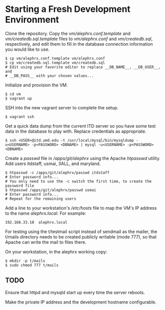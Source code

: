 Starting a Fresh Development Environment
========================================

Clone the repository. Copy the *vm/alephrx.conf.template* and
*vm/createdb.sql.template* files to *vm/alephrx.conf* and *vm/createdb.sql*,
respectively, and edit them to fill in the database connection information you
would like to use.

    $ cp vm/alephrx.conf.template vm/alephrx.conf
    $ cp vm/createdb.sql.template vm/createdb.sql
    # Edit using your favorite editor to replace __DB_NAME__, __DB_USER__, and
    # __DB_PASS__ with your chosen values...

Initialize and provision the VM.

    $ cd vm
    $ vagrant up

SSH into the new vagrant server to complete the setup.

    $ vagrant ssh

Get a quick data dump from the current ITD server so you have some test data in
the database to play with. Replace credentials as appropriate.

    $ ssh <USER>@itd.umd.edu -t /usr/local/mysql/bin/mysqldump -u<USERNAME> -p<PASSWORD> <DBNAME> | mysql -u<USERNAME> -p<PASSWORD> <DBNAME>

Create a *passwd* file in */apps/git/alephrx* using the Apache *htpasswd*
utility. Add users itdstaff, usmai, 3ALL, and maryland.

    $ htpasswd -c /apps/git/alephrx/passwd itdstaff
    # Enter password info...
    # You only need to use the -c switch the first time, to create the password file
    $ htpasswd /apps/git/alephrx/passwd usmai
    # Enter password info...
    # Repeat for the remaining users

Add a line to your workstation's */etc/hosts* file to map the VM's IP address to
the name *alephrx.local*. For example:

    192.168.33.10  alephrx.local

For testing using the t/testmail script instead of sendmail as the mailer, the
t/mails directory needs to be created publicly writable (mode 777), so that
Apache can write the mail to files there.

On your workstation, in the alephrx working copy:

    $ mkdir -p t/mails
    $ sudo chmod 777 t/mails

TODO
----

Ensure that httpd and mysqld start up every time the server reboots.

Make the private IP address and the development hostname configurable.
